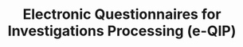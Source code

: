 ---
title: Electronic Questionnaires for Investigations Processing (e-QIP) 
link: https://www.e-qip.opm.gov/eqip-applicant/showLogin.login
image: /assets/images/projects/project-eqip.png
home: true
---